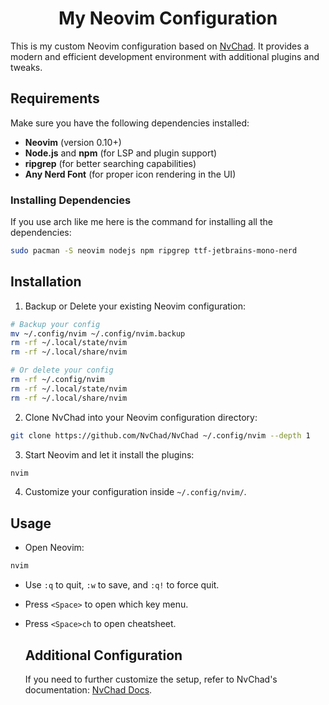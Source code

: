 <h1 align="center">My Neovim Configuration</h1>

This is my custom Neovim configuration based on [NvChad](https://nvchad.com/). It provides a modern and efficient
development environment with additional plugins and tweaks.

## Requirements

Make sure you have the following dependencies installed:

- **Neovim** (version 0.10+)
- **Node.js** and **npm** (for LSP and plugin support)
- **ripgrep** (for better searching capabilities)
- **Any Nerd Font** (for proper icon rendering in the UI)

### Installing Dependencies
If you use arch like me here is the command for installing all the dependencies:

```sh
sudo pacman -S neovim nodejs npm ripgrep ttf-jetbrains-mono-nerd
```
## Installation

1. Backup or Delete your existing Neovim configuration:
```sh
# Backup your config
mv ~/.config/nvim ~/.config/nvim.backup
rm -rf ~/.local/state/nvim
rm -rf ~/.local/share/nvim

# Or delete your config
rm -rf ~/.config/nvim
rm -rf ~/.local/state/nvim
rm -rf ~/.local/share/nvim
```

2. Clone NvChad into your Neovim configuration directory:
```sh
git clone https://github.com/NvChad/NvChad ~/.config/nvim --depth 1
```

3. Start Neovim and let it install the plugins:
```sh
nvim
```

4. Customize your configuration inside `~/.config/nvim/`.

## Usage

- Open Neovim:
```sh
nvim
```
- Use `:q` to quit, `:w` to save, and `:q!` to force quit.
- Press `<Space>` to open which key menu.
- Press `<Space>ch` to open cheatsheet.

    ## Additional Configuration

    If you need to further customize the setup, refer to NvChad's documentation: [NvChad
    Docs](https://nvchad.com/docs/).

